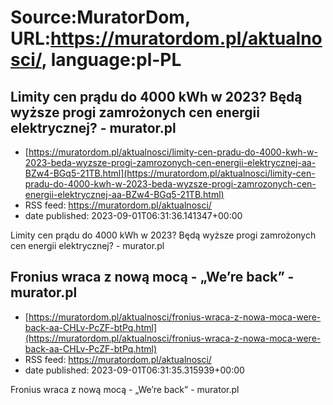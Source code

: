 # Source:MuratorDom, URL:https://muratordom.pl/aktualnosci/, language:pl-PL

## Limity cen prądu do 4000 kWh w 2023? Będą wyższe progi zamrożonych cen energii elektrycznej? - murator.pl
 - [https://muratordom.pl/aktualnosci/limity-cen-pradu-do-4000-kwh-w-2023-beda-wyzsze-progi-zamrozonych-cen-energii-elektrycznej-aa-BZw4-BGq5-21TB.html](https://muratordom.pl/aktualnosci/limity-cen-pradu-do-4000-kwh-w-2023-beda-wyzsze-progi-zamrozonych-cen-energii-elektrycznej-aa-BZw4-BGq5-21TB.html)
 - RSS feed: https://muratordom.pl/aktualnosci/
 - date published: 2023-09-01T06:31:36.141347+00:00

Limity cen prądu do 4000 kWh w 2023? Będą wyższe progi zamrożonych cen energii elektrycznej? - murator.pl

## Fronius wraca z nową mocą - „We’re back” - murator.pl
 - [https://muratordom.pl/aktualnosci/fronius-wraca-z-nowa-moca-were-back-aa-CHLv-PcZF-btPq.html](https://muratordom.pl/aktualnosci/fronius-wraca-z-nowa-moca-were-back-aa-CHLv-PcZF-btPq.html)
 - RSS feed: https://muratordom.pl/aktualnosci/
 - date published: 2023-09-01T06:31:35.315939+00:00

Fronius wraca z nową mocą - „We’re back” - murator.pl

